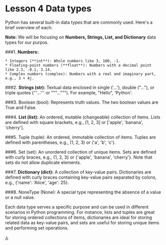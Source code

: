 # Lesson 4 Data types

Python has several built-in data types that are commonly used. Here's a brief overview of each:

**Note:** We will be focusing on **Numbers, Strings, List, and Dictionary** data types for our purpos.


###1. **Numbers:**

    * Integers (**int**): Whole numbers like 3, 100, -1.
    * Floating-point numbers (**float**): Numbers with a decimal point like 2.3, -0.1, 3.14.
    * Complex numbers (complex): Numbers with a real and imaginary part, e.g., 3 + 4j.

###2. **Strings (str):** Textual data enclosed in single ('...'), double ("..."), or triple quotes ('''...''' or """..."""). For example, "Hello", 'Python'.

###3. Boolean (bool): Represents truth values. The two boolean values are True and False.

###4. **List (list):** An ordered, mutable (changeable) collection of items. Lists are defined with square brackets, e.g., [1, 2, 3] or ['apple', 'banana', 'cherry'].

###5. Tuple (tuple): An ordered, immutable collection of items. Tuples are defined with parentheses, e.g., (1, 2, 3) or ('a', 'b', 'c').

###6. Set (set): An unordered collection of unique items. Sets are defined with curly braces, e.g., {1, 2, 3} or {'apple', 'banana', 'cherry'}. Note that sets do not allow duplicate elements.

###7. **Dictionary (dict):** A collection of key-value pairs. Dictionaries are defined with curly braces containing key-value pairs separated by colons, e.g., {'name': 'Alice', 'age': 25}.

###8. NoneType (None): A special type representing the absence of a value or a null value.

Each data type serves a specific purpose and can be used in different scenarios in Python programming. For instance, lists and tuples are great for storing ordered collections of items, dictionaries are ideal for storing related data as key-value pairs, and sets are useful for storing unique items and performing set operations.


[🔝](#Lesson-4-Data-types)
